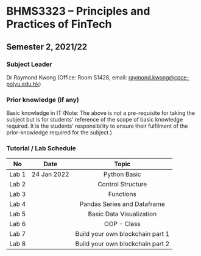 # BHMS3323 – Principles and Practices of FinTech
## Semester 2, 2021/22

### Subject Leader
Dr Raymond Kwong (Office: Room S1428, email: raymond.kwong@cpce-polyu.edu.hk)

### Prior knowledge (if any)
Basic knowledge in IT
(Note: The above is not a pre-requisite for taking the subject but is for students’ reference of the scope of basic knowledge required.  It is the students' responsibility to ensure their fulfilment of the prior-knowledge required for the subject.)

### Tutorial / Lab Schedule

|No | Date |Topic |
|:-:|:-:|:-:|
|Lab 1| 24 Jan 2022 | Python Basic | 
|Lab 2| |Control Structure | 
|Lab 3|  |Functions | 
|Lab 4| |Pandas Series and Dataframe | 
|Lab 5| |Basic Data Visualization | 
|Lab 6| |OOP - Class | 
|Lab 7| |Build your own blockchain part 1 | 
|Lab 8| |Build your own blockchain part 2 | 
